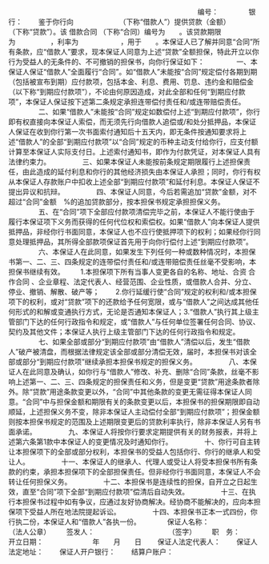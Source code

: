 
 


　　　　　　　　　　　　　　　　　　　　　　　　　　　编号：　　
　　银行：
　　鉴于你行向　　　　　　　（下称“借款人”）提供贷款（金额）　　　　　　　　（下称“贷款”）。该
借款合同
（下称“合同）编号为　　。该贷款期限为　　　　　，利率为　　　　　　，用于　　。本保证人已了解并同意“合同”所有条款，应“借款人”要求，现本保证人同意为上述“贷款”全额担保，特此开立以你行为受益人的无条件的、不可撤销的担保书，向你行保证如下：
　　
　　一、本保证人保证“借款人”全面履行“合同”。如“借款人”未能按“合同”规定偿付各期到期（包括被宣布到期）应付款项，包括本金、利息、费用、罚息、违约金和赔偿金（以下称“到期应付款项”），不论由何原因造成，对此全部和任何“到期应付款项”，本保证人保证按下述第二条规定承担连带偿付责任和/或连带赔偿责任。
　　
　　二、如果“借款人”未能按“合同”规定如数偿付上述“到期应付款项”，你行即有权直接向本保证人索偿，而无须先行向借款人追偿或/和处分抵押品，本保证人保证在收到你行第一次书面索付通知后十五天内，即无条件按通知要求将上述“借款人”的全部“到期应付款项”以“合同”规定的币种主动支付给你行，应支付额计算至本保证人实际支付日。上述索付通知书，即作为付款凭证，对本保证人具有法律约束力。
　　
　　三、如果本保证人未能按前条规定期限履行上述担保责任，由此造成的延付利息和你行的其他经济损失由本保证人承担；同时，你行有权从本保证人存款账户中扣收上述全部“到期应付款项”和延付利息。本保证人保证不提出异议和抗辩。
　　
　　四、本保证人同意，今后若需追加“贷款”金额，对不超过“合同”金额　%的追加贷款部分，按本担保书规定承担担保义务。
　　
　　五、在“合同”项下全部应付款项清偿完毕之前，本保证人不能行使由于履行本保证项下义务而获得的任何代位权和索偿权。如果“借款人”向本保证人提供抵押品，非经你行书面同意，本保证人也不应行使抵押项下的权利；如果经你行同意处理抵押品，其所得全部款项保证首先用于向你行偿付上述“到期应付款项”。
　　
　　六、本保证人在此同意，如果发生下列任何一种或数种情况时，本担保书第一、二、三、四条规定的连带偿付责任和/或连带赔偿责任丝毫不受影响，本担保书继续有效。
　　1.本担保项下所有当事人变更各自的名称、地址、合资
合作合同
、企业章程、法定代表人、经营范围、企业性质，或借款人合并、分立、停业、撤销、解散、破产等；
　　2.你行延缓行使“合同”规定的权利和/或本担保项下的权利，或对“贷款”项下的还款给予任何宽限，或与“借款人”之间达成其他任何形式的和解或变通执行方式，无论是否通知本保证人；3.“借款人”执行其上级主管部门下达的任何行政指令和规定，或“借款人”与任何单位签署任何合同、协议、契约及其他文件；本保证人执行上级主管部门下达的任何行政指令和规定。
　　
　　七、如果全部或部分“到期应付款项”由“借款人”清偿以后，发生“借款人”破产被清盘，而根据法律规定该全部或部分清偿无效，届时，本担保书对该全部或部分“到期应付款项”继续承担本担保书规定的担保义务。
　　
　　八、本保证人在此同意及确认，如你行与“借款人”修改、补充、删除“合同”条款，丝毫不影响上述第一、二、三、四条规定的担保责任和义务，但是变更“贷款”用途条款者除外。除“贷款”用途条款变更以外，“合同”中其他条款的变更无需征得本保证人同意。“合同”中与担保金额和期限有关的条款变更以后，本担保书的担保期限即自动顺延，上述担保义务不变，除非本保证人主动偿付全部“到期应付款项”；担保金额则按本担保书规定的范围及上述期限变更后的贷款利率执行，除非本保证人另有书面承诺。
　　
　　九、本保证人将按你行要求定期提供有关的财务报表，并将上述第六条第1款中本保证人的变更情况及时通知你行。
　　
　　十、你行可自主转让本担保项下的全部或部分权利，本担保书的受益人包括你行、你行的继承人和受让人。
　　
　　十一、本保证人的继承人、代理人或受让人将受本担保书所有条款的约束，承担本担保项下的全部担保责任。但非经你行书面同意，本保证人不会转让任何担保义务。
　　
　　十二、本担保书是连续性的担保，自开立之日起生效，直至“合同”项下全部“到期应付款项”偿清后自动失效。
　　
　　十三、在执行本担保书过程中如有争议，应通过友好协商解决。经协商不能解决的，应向本担保项下受益人所在地法院提起诉讼。
　　
　　十四、本担保书正本一式四份，你行执二份，本保证人和“借款人”各执一份。　　
　　保证人名称：　　　　　　　（法人公章）
　　签发人：　　　　　　　　　　　（签字）
　　职　务：　　　　　　　
　　开立日期：　　　　　　　年　　月　　日
　　保证人法定代表人：
　　保证人法定地址：
　　保证人开户银行：
　　结算户账户：
　　
 


 

 
 
 
 
 
  


  
 

  


  


  
 
 
 
 

